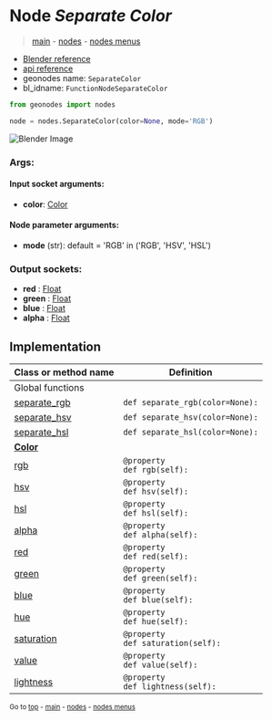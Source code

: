 # Node *Separate Color*

> [main](../index.md) - [nodes](nodes.md) - [nodes menus](nodes_menus.md)

- [Blender reference](https://docs.blender.org/manual/en/latest/modeling/geometry_nodes/color/separate_color.html)
- [api reference](https://docs.blender.org/api/current/bpy.types.FunctionNodeSeparateColor.html)
- geonodes name: `SeparateColor`
- bl_idname: `FunctionNodeSeparateColor`

```python
from geonodes import nodes

node = nodes.SeparateColor(color=None, mode='RGB')
```

![Blender Image](https://docs.blender.org/manual/en/latest/_images/node-types_FunctionNodeSeparateColor.webp)

### Args:

#### Input socket arguments:

- **color**: [Color](Color.md)

#### Node parameter arguments:

- **mode** (str): default = 'RGB' in ('RGB', 'HSV', 'HSL')

### Output sockets:

- **red** : [Float](Float.md)
- **green** : [Float](Float.md)
- **blue** : [Float](Float.md)
- **alpha** : [Float](Float.md)

## Implementation

| Class or method name | Definition |
|----------------------|------------|
| Global functions |
| [separate_rgb](A.md#separate_rgb) | `def separate_rgb(color=None):` |
| [separate_hsv](A.md#separate_hsv) | `def separate_hsv(color=None):` |
| [separate_hsl](A.md#separate_hsl) | `def separate_hsl(color=None):` |
| **[Color](Color.md)** |
| [rgb](Color.md#rgb) | `@property`<br> `def rgb(self):` |
| [hsv](Color.md#hsv) | `@property`<br> `def hsv(self):` |
| [hsl](Color.md#hsl) | `@property`<br> `def hsl(self):` |
| [alpha](Color.md#alpha) | `@property`<br> `def alpha(self):` |
| [red](Color.md#red) | `@property`<br> `def red(self):` |
| [green](Color.md#green) | `@property`<br> `def green(self):` |
| [blue](Color.md#blue) | `@property`<br> `def blue(self):` |
| [hue](Color.md#hue) | `@property`<br> `def hue(self):` |
| [saturation](Color.md#saturation) | `@property`<br> `def saturation(self):` |
| [value](Color.md#value) | `@property`<br> `def value(self):` |
| [lightness](Color.md#lightness) | `@property`<br> `def lightness(self):` |

<sub>Go to [top](#node-Separate-Color) - [main](../index.md) - [nodes](nodes.md) - [nodes menus](nodes_menus.md)</sub>

